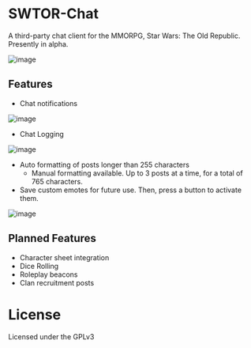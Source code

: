 # SWTOR-Chat

A third-party chat client for the MMORPG, Star Wars: The Old Republic. Presently in alpha.

![image](https://github.com/Davenport-Physics/SWTOR-Chat/assets/1410579/3c3ebc9d-a81e-482c-a32d-14bb61b2d662)

## Features

- Chat notifications
  
![image](https://github.com/Davenport-Physics/SWTOR-Chat/assets/1410579/ba6e2fe4-61f6-486f-b5b7-e61c513ce73e)
- Chat Logging

![image](https://github.com/Davenport-Physics/SWTOR-Chat/assets/1410579/fc850790-6acc-4280-89fd-7d2dda52c7f8)
- Auto formatting of posts longer than 255 characters
    - Manual formatting available. Up to 3 posts at a time, for a total of 765 characters.
- Save custom emotes for future use. Then, press a button to activate them.

![image](https://github.com/Davenport-Physics/SWTOR-Chat/assets/1410579/f55e69f4-74e2-45fe-bba9-7b228357f2b5)


## Planned Features

- Character sheet integration
- Dice Rolling
- Roleplay beacons
- Clan recruitment posts

# License

Licensed under the GPLv3
